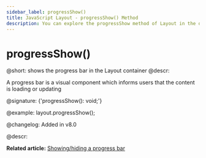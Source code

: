 ```yaml
---
sidebar_label: progressShow()
title: JavaScript Layout - progressShow() Method 
description: You can explore the progressShow method of Layout in the documentation of the DHTMLX JavaScript UI library. Browse developer guides and API reference, try out code examples and live demos, and download a free 30-day evaluation version of DHTMLX Suite.
---
```


# progressShow()

@short: shows the progress bar in the Layout container
@descr: 

A progress bar is a visual component which informs users that the content is loading or updating<br>

@signature: {'progressShow(): void;'}

@example:
layout.progressShow();

@changelog: Added in v8.0

@descr:

**Related article:** [Showing/hiding a progress bar](layout/work_with_layout.md#showinghiding-a-progress-bar)